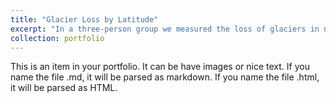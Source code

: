 ```yaml
---
title: "Glacier Loss by Latitude"
excerpt: "In a three-person group we measured the loss of glaciers in national parks, which was then changed to multiple latitudes using three states. This was done by using MODIS’s NDSI spectral index in Google Earth Engine. We selected data from August to reduce the amount of snow cover and because glacial melt peaks in August. The rasters were exported and then uploaded into ArcGIS Pro to calculated\ glacier loss using a binary conditional classification, raster math, and an area calculation by pixel size. Results were then compiled in Excel to calculate the total and percentage losses for each national park and the average latitudes in the three states studied. Results were analyzed and a poster was produced. Graphics and Charts Below:.<br/><img src='/images/381_git.png'>"
collection: portfolio
---
```


This is an item in your portfolio. It can be have images or nice text. If you name the file .md, it will be parsed as markdown. If you name the file .html, it will be parsed as HTML. 
